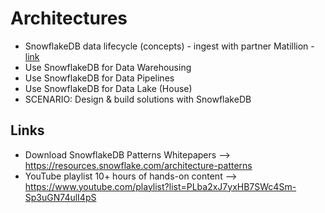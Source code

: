 # Architectures

- SnowflakeDB data lifecycle (concepts) - ingest with partner Matillion - [link](https://resources.snowflake.com/architecture-patterns/snowflake-pattern-ingestion-ingestion-from-oracle-exadata-using-matillion)
- Use SnowflakeDB for Data Warehousing
- Use SnowflakeDB for Data Pipelines
- Use SnowflakeDB for Data Lake (House)
- SCENARIO: Design & build solutions with SnowflakeDB


## Links

- Download SnowflakeDB Patterns Whitepapers --> https://resources.snowflake.com/architecture-patterns
- YouTube playlist 10+ hours of hands-on content --> https://www.youtube.com/playlist?list=PLba2xJ7yxHB7SWc4Sm-Sp3uGN74ulI4pS
